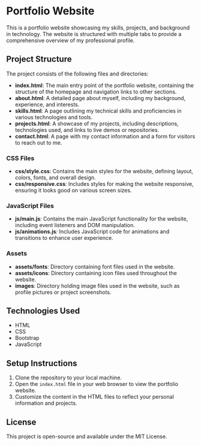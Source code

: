 # Portfolio Website

This is a portfolio website showcasing my skills, projects, and background in technology. The website is structured with multiple tabs to provide a comprehensive overview of my professional profile.

## Project Structure

The project consists of the following files and directories:

- **index.html**: The main entry point of the portfolio website, containing the structure of the homepage and navigation links to other sections.
- **about.html**: A detailed page about myself, including my background, experience, and interests.
- **skills.html**: A page outlining my technical skills and proficiencies in various technologies and tools.
- **projects.html**: A showcase of my projects, including descriptions, technologies used, and links to live demos or repositories.
- **contact.html**: A page with my contact information and a form for visitors to reach out to me.

### CSS Files

- **css/style.css**: Contains the main styles for the website, defining layout, colors, fonts, and overall design.
- **css/responsive.css**: Includes styles for making the website responsive, ensuring it looks good on various screen sizes.

### JavaScript Files

- **js/main.js**: Contains the main JavaScript functionality for the website, including event listeners and DOM manipulation.
- **js/animations.js**: Includes JavaScript code for animations and transitions to enhance user experience.

### Assets

- **assets/fonts**: Directory containing font files used in the website.
- **assets/icons**: Directory containing icon files used throughout the website.
- **images**: Directory holding image files used in the website, such as profile pictures or project screenshots.

## Technologies Used

- HTML
- CSS
- Bootstrap
- JavaScript

## Setup Instructions

1. Clone the repository to your local machine.
2. Open the `index.html` file in your web browser to view the portfolio website.
3. Customize the content in the HTML files to reflect your personal information and projects.

## License

This project is open-source and available under the MIT License.